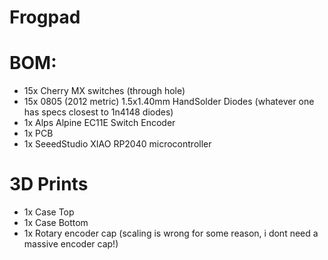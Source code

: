 # Frogpad

# BOM:
- 15x Cherry MX switches (through hole)
- 15x 0805 (2012 metric) 1.5x1.40mm HandSolder Diodes (whatever one has specs closest to 1n4148 diodes)
- 1x Alps Alpine EC11E Switch Encoder
- 1x PCB
- 1x SeeedStudio XIAO RP2040 microcontroller

# 3D Prints
- 1x Case Top
- 1x Case Bottom
- 1x Rotary encoder cap (scaling is wrong for some reason, i dont need a massive encoder cap!)
